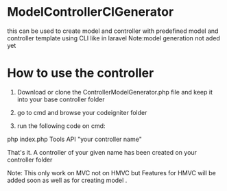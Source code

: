 # ModelControllerCIGenerator
this can be used to create model and controller with predefined model and controller template using CLI like in laravel
Note:model generation not aded yet
# How to use the controller 
1. Download or clone the ControllerModelGenerator.php file and keep it into your base controller folder 

2. go to cmd and browse your codeigniter folder 

3. run the following code on cmd:

  php index.php Tools API "your controller name"
  
  That's it. A controller of your given name has been created on your controller folder
  
  Note: This only work on MVC not on HMVC but Features for HMVC will be added soon as well as for creating model .
  
  
  
